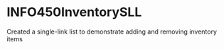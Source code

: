 # INFO450InventorySLL
Created a single-link list to demonstrate adding and removing inventory items 
